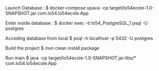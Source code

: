 Launch Database :
$ docker-compose upava -cp target/lo54ecole-1.0-SNAPSHOT.jar com.lo54.lo54ecole.App

Enter inside database :
$ docker exec -ti lo54_PostgreSQL_1 psql -U postgres

Acceding database from local
$ psql -h localhost -p 5432 -U postgres


Build the project
$ mvn clean install package

Run main
$ java -cp target/lo54ecole-1.0-SNAPSHOT.jar:libs/* com.lo54.lo54ecole.App
